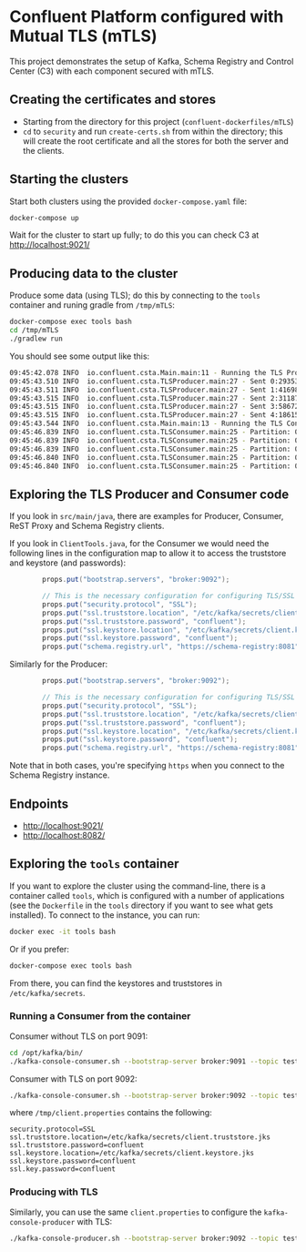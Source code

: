 # Confluent Platform configured with Mutual TLS (mTLS)

This project demonstrates the setup of Kafka, Schema Registry and Control Center (C3) with each component secured with mTLS.

## Creating the certificates and stores

- Starting from the directory for this project (`confluent-dockerfiles/mTLS`)
- `cd` to `security` and run `create-certs.sh` from within the directory; this will create the root certificate and all the stores for both the server and the clients.

## Starting the clusters

Start both clusters using the provided `docker-compose.yaml` file:

```bash
docker-compose up
```

Wait for the cluster to start up fully; to do this you can check C3 at <http://localhost:9021/>

## Producing data to the cluster

Produce some data (using TLS); do this by connecting to the `tools` container and runing gradle from `/tmp/mTLS`:

```bash
docker-compose exec tools bash
cd /tmp/mTLS
./gradlew run
```

You should see some output like this:

```bash
09:45:42.078 INFO  io.confluent.csta.Main.main:11 - Running the TLS Producer...
09:45:43.510 INFO  io.confluent.csta.TLSProducer.main:27 - Sent 0:293536560
09:45:43.511 INFO  io.confluent.csta.TLSProducer.main:27 - Sent 1:416980828
09:45:43.515 INFO  io.confluent.csta.TLSProducer.main:27 - Sent 2:311873768
09:45:43.515 INFO  io.confluent.csta.TLSProducer.main:27 - Sent 3:586727041
09:45:43.515 INFO  io.confluent.csta.TLSProducer.main:27 - Sent 4:186154275
09:45:43.544 INFO  io.confluent.csta.Main.main:13 - Running the TLS Consumer...
09:45:46.839 INFO  io.confluent.csta.TLSConsumer.main:25 - Partition: 0 Offset: 0 Value: 293536560 Thread Id: 1
09:45:46.839 INFO  io.confluent.csta.TLSConsumer.main:25 - Partition: 0 Offset: 1 Value: 416980828 Thread Id: 1
09:45:46.839 INFO  io.confluent.csta.TLSConsumer.main:25 - Partition: 0 Offset: 2 Value: 311873768 Thread Id: 1
09:45:46.840 INFO  io.confluent.csta.TLSConsumer.main:25 - Partition: 0 Offset: 3 Value: 586727041 Thread Id: 1
09:45:46.840 INFO  io.confluent.csta.TLSConsumer.main:25 - Partition: 0 Offset: 4 Value: 186154275 Thread Id: 1
```

## Exploring the TLS Producer and Consumer code

If you look in `src/main/java`, there are examples for Producer, Consumer, ReST Proxy and Schema Registry clients.

If you look in `ClientTools.java`, for the Consumer we would need the following lines in the configuration map to allow it to access the truststore and keystore (and passwords):

```java
        props.put("bootstrap.servers", "broker:9092");

        // This is the necessary configuration for configuring TLS/SSL on the Producer
        props.put("security.protocol", "SSL");
        props.put("ssl.truststore.location", "/etc/kafka/secrets/client.truststore.jks");
        props.put("ssl.truststore.password", "confluent");
        props.put("ssl.keystore.location", "/etc/kafka/secrets/client.keystore.jks");
        props.put("ssl.keystore.password", "confluent");
        props.put("schema.registry.url", "https://schema-registry:8081");
```

Similarly for the Producer:

```java
        props.put("bootstrap.servers", "broker:9092");

        // This is the necessary configuration for configuring TLS/SSL on the Producer
        props.put("security.protocol", "SSL");
        props.put("ssl.truststore.location", "/etc/kafka/secrets/client.truststore.jks");
        props.put("ssl.truststore.password", "confluent");
        props.put("ssl.keystore.location", "/etc/kafka/secrets/client.keystore.jks");
        props.put("ssl.keystore.password", "confluent");
        props.put("schema.registry.url", "https://schema-registry:8081");
```

Note that in both cases, you're specifying `https` when you connect to the Schema Registry instance.

## Endpoints

- <http://localhost:9021/>
- <http://localhost:8082/>

## Exploring the `tools` container

If you want to explore the cluster using the command-line, there is a container called `tools`, which is configured with a number of applications (see the `Dockerfile` in the `tools` directory if you want to see what gets installed).   To connect to the instance, you can run:

```bash
docker exec -it tools bash
```

Or if you prefer:

```bash
docker-compose exec tools bash
```

From there, you can find the keystores and truststores in `/etc/kafka/secrets`.

### Running a Consumer from the container

Consumer without TLS on port 9091:

```bash
cd /opt/kafka/bin/
./kafka-console-consumer.sh --bootstrap-server broker:9091 --topic test-topic --from-beginning
```

Consumer with TLS on port 9092:

```bash
./kafka-console-consumer.sh --bootstrap-server broker:9092 --topic test-topic --from-beginning --consumer.config /tmp/client.properties
```

where `/tmp/client.properties` contains the following:

```properties
security.protocol=SSL
ssl.truststore.location=/etc/kafka/secrets/client.truststore.jks
ssl.truststore.password=confluent
ssl.keystore.location=/etc/kafka/secrets/client.keystore.jks
ssl.keystore.password=confluent
ssl.key.password=confluent
```

### Producing with TLS

Similarly, you can use the same `client.properties` to configure the `kafka-console-producer` with TLS:

```bash
./kafka-console-producer.sh --bootstrap-server broker:9092 --topic test-topic --producer.config /tmp/client.properties
```
